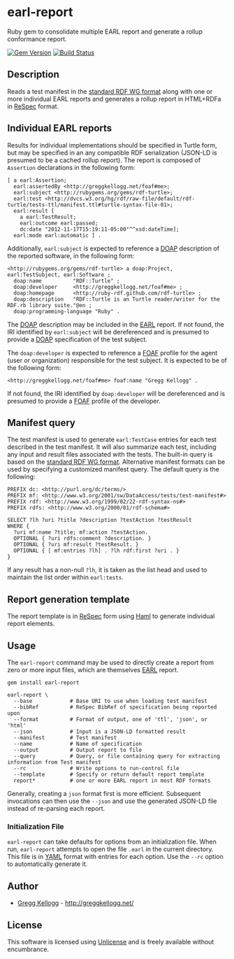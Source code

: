 # earl-report
Ruby gem to consolidate multiple EARL report and generate a rollup conformance report.

[![Gem Version](https://badge.fury.io/rb/rdf-turtle.png)](http://badge.fury.io/rb/earl-report)
[![Build Status](https://travis-ci.org/gkellogg/earl-report.png?branch=master)](http://travis-ci.org/gkellogg/earl-report)

## Description
Reads a test manifest in the
[standard RDF WG format](http://www.w3.org/2011/rdf-wg/wiki/Turtle_Test_Suite)
along with one or more individual EARL reports and generates a rollup report in
HTML+RDFa in [ReSpec][] format.

## Individual EARL reports
Results for individual implementations should be specified in Turtle form, but
may be specified in an any compatible RDF serialization (JSON-LD is presumed to
be a cached rollup report). The report is composed of `Assertion` declarations
in the following form:

    [ a earl:Assertion;
      earl:assertedBy <http://greggkellogg.net/foaf#me>;
      earl:subject <http://rubygems.org/gems/rdf-turtle>;
      earl:test <http://dvcs.w3.org/hg/rdf/raw-file/default/rdf-turtle/tests-ttl/manifest.ttl#turtle-syntax-file-01>;
      earl:result [
        a earl:TestResult;
        earl:outcome earl:passed;
        dc:date "2012-11-17T15:19:11-05:00"^^xsd:dateTime];
      earl:mode earl:automatic ] .

Additionally, `earl:subject` is expected to reference a [DOAP]() description
of the reported software, in the following form:

    <http://rubygems.org/gems/rdf-turtle> a doap:Project, earl:TestSubject, earl:Software ;
      doap:name          "RDF::Turtle" ;
      doap:developer     <http://greggkellogg.net/foaf#me> ;
      doap:homepage      <http://ruby-rdf.github.com/rdf-turtle> ;
      doap:description   "RDF::Turtle is an Turtle reader/writer for the RDF.rb library suite."@en ;
      doap:programming-language "Ruby" .

The [DOAP]() description may be included in the [EARL]() report. If not found,
the IRI identified by `earl:subject` will be dereferenced and is presumed to
provide a [DOAP]() specification of the test subject.

The `doap:developer` is expected to reference a [FOAF]() profile for the agent
(user or organization) responsible for the test subject. It is expected to be
of the following form:

    <http://greggkellogg.net/foaf#me> foaf:name "Gregg Kellogg" .

If not found, the IRI identified by `doap:developer`
will be dereferenced and is presumed to provide a [FOAF]() profile of the developer.

## Manifest query
The test manifest is used to generate `earl:TestCase` entries for each test
described in the test manifest. It will also summarize each test, including
any input and result files associated with the tests. The built-in query
is based on the [standard RDF WG format](). Alternative manifest formats
can be used by specifying a customized manifest query. The default query
is the following:

    PREFIX dc: <http://purl.org/dc/terms/>
    PREFIX mf: <http://www.w3.org/2001/sw/DataAccess/tests/test-manifest#>
    PREFIX rdf: <http://www.w3.org/1999/02/22-rdf-syntax-ns#>
    PREFIX rdfs: <http://www.w3.org/2000/01/rdf-schema#>

    SELECT ?lh ?uri ?title ?description ?testAction ?testResult
    WHERE {
      ?uri mf:name ?title; mf:action ?testAction.
      OPTIONAL { ?uri rdfs:comment ?description. }
      OPTIONAL { ?uri mf:result ?testResult. }
      OPTIONAL { [ mf:entries ?lh] . ?lh rdf:first ?uri . }
    }

If any result has a non-null `?lh`, it is taken as the list head and used
to maintain the list order within `earl:tests`.

## Report generation template
The report template is in [ReSpec][] form using [Haml]() to generate individual report elements.

## Usage
The `earl-report` command may be used to directly create a report from zero or more input files, which are themselves [EARL][] report.

    gem install earl-report
    
    earl-report \
      --base            # Base URI to use when loading test manifest
      --bibRef          # ReSpec BibRef of specification being reported upon
      --format          # Format of output, one of 'ttl', 'json', or 'html'
      --json            # Input is a JSON-LD formatted result
      --manifest        # Test manifest
      --name            # Name of specification
      --output          # Output report to file
      --query           # Query, or file containing query for extracting information from Test manifest
      --rc              # Write options to run-control file
      --template        # Specify or return default report template
      report*           # one or more EARL report in most RDF formats

Generally, creating a `json` format first is more efficient. Subsequent invocations can then use the `--json` and use the generated JSON-LD file instead of re-parsing each report.

### Initialization File
`earl-report` can take defaults for options from an initialization file.
When run, `earl-report` attempts to open the file `.earl` in the current directory. This file is in [YAML][] format with entries for each option. Use the `--rc` option to automatically generate it.

## Author
* [Gregg Kellogg](http://github.com/gkellogg) - <http://greggkellogg.net/>

## License

This software is licensed using [Unlicense](http://unlicense.org) and is freely available without encumbrance.

[DOAP]:   https://github.com/edumbill/doap/wiki
[EARL]:   http://www.w3.org/TR/EARL10-Schema/
[FOAF]:   http://xmlns.com/foaf/spec/
[Haml]:   http://haml.info/
[YAML]:   http://www.yaml.org/
[ReSpec]: http://dev.w3.org/2009/dap/ReSpec.js/documentation.html
